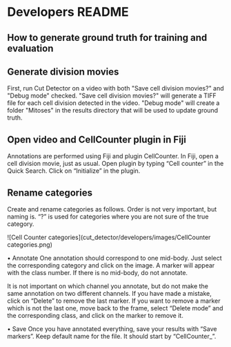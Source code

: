 # Developers README

## How to generate ground truth for training and evaluation

## Generate division movies

First, run Cut Detector on a video with both "Save cell division movies?" and "Debug mode" checked. "Save cell division movies?" will generate a TIFF file for each cell division detected in the video. "Debug mode" will create a folder "Mitoses" in the results directory that will be used to update ground truth.

## Open video and CellCounter plugin in Fiji

Annotations are performed using Fiji and plugin CellCounter. In Fiji, open a cell division movie, just as usual. Open plugin by typing “Cell counter” in the Quick Search. Click on “Initialize” in the plugin.

## Rename categories

Create and rename categories as follows. Order is not very important, but naming is. “?” is used for categories where you are not sure of the true category.

![Cell Counter categories](cut_detector/developers/images/CellCounter categories.png)

• Annotate
One annotation should correspond to one mid-body. Just select the corresponding category and click on the image. A marker will appear with the class number.
If there is no mid-body, do not annotate.

It is not important on which channel you annotate, but do not make the same annotation on two different channels.
If you have made a mistake, click on “Delete” to remove the last marker.
If you want to remove a marker which is not the last one, move back to the frame, select “Delete mode” and the corresponding class, and click on the marker to remove it.

• Save
Once you have annotated everything, save your results with “Save markers”. Keep default name for the file. It should start by “CellCounter\_”.
